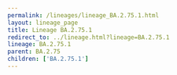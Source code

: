 ```yaml
---
permalink: /lineages/lineage_BA.2.75.1.html
layout: lineage_page
title: Lineage BA.2.75.1
redirect_to: ../lineage.html?lineage=BA.2.75.1
lineage: BA.2.75.1
parent: BA.2.75
children: ['BA.2.75.1']
---
```


